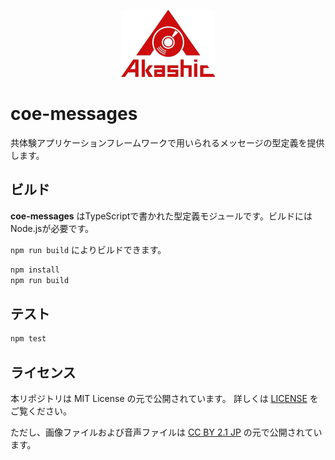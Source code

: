 <p align="center">
<img src="https://raw.githubusercontent.com/akashic-games/coe-messages/main/img/akashic.png"/>
</p>

# coe-messages

共体験アプリケーションフレームワークで用いられるメッセージの型定義を提供します。

## ビルド

**coe-messages** はTypeScriptで書かれた型定義モジュールです。ビルドにはNode.jsが必要です。

`npm run build` によりビルドできます。

```sh
npm install
npm run build
```

## テスト

```sh
npm test
```

## ライセンス
本リポジトリは MIT License の元で公開されています。
詳しくは [LICENSE](https://github.com/akashic-games/headless-driver/blob/master/LICENSE) をご覧ください。

ただし、画像ファイルおよび音声ファイルは
[CC BY 2.1 JP](https://creativecommons.org/licenses/by/2.1/jp/) の元で公開されています。
